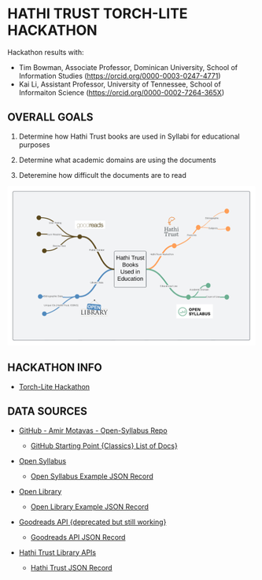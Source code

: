 # HATHI TRUST TORCH-LITE HACKATHON #
Hackathon results with: 

-  Tim Bowman, Associate Professor, Dominican University, School of Information Studies (https://orcid.org/0000-0003-0247-4771)
-  Kai Li, Assistant Professor, University of Tennessee, School of Informaiton Science (https://orcid.org/0000-0002-7264-365X)

## OVERALL GOALS ##
1. Determine how Hathi Trust books are used in Syllabi for educational purposes

2. Determine what academic domains are using the documents

3. Deteremine how difficult the documents are to read


![Mind Map of Hackathon Project Mashup](images/Mind%20map%20with%20lines.png)


## HACKATHON INFO ##
- [Torch-Lite Hackathon](https://htrc.github.io/torchlite-hackathon/)


## DATA SOURCES ##

- [GitHub - Amir Motavas - Open-Syllabus Repo](https://github.com/mtdamir/open-syllabus/tree/master)
  - [GitHub Starting Point {Classics} List of Docs}](https://raw.githubusercontent.com/mtdamir/open-syllabus/master/urls.csv)
 
- [Open Syllabus](https://docs.opensyllabus.org/index.html)
  - [Open Syllabus Example JSON Record](https://explorer-api.opensyllabus.org/v1/works/50903952394903.json)
    
- [Open Library](https://openlibrary.org/)
  - [Open Library Example JSON Record](https://openlibrary.org/search.json?title=Metamorphoses&author=Ovid)
 
- [Goodreads API {deprecated but still working} ](https://www.goodreads.com/api)
  - [Goodreads API JSON Record](https://www.goodreads.com/book/review_counts.json?isbns=2080720929)
 
- [Hathi Trust Library APIs](https://www.hathitrust.org/member-libraries/resources-for-librarians/data-resources/)
  -  [Hathi Trust JSON Record](https://catalog.hathitrust.org/api/volumes/full/recordnumber/009709406.json)
